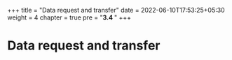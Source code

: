 +++
title = "Data request and transfer"
date = 2022-06-10T17:53:25+05:30
weight = 4
chapter = true
pre = "<b>3.4 </b>"
+++

# Data request and transfer

